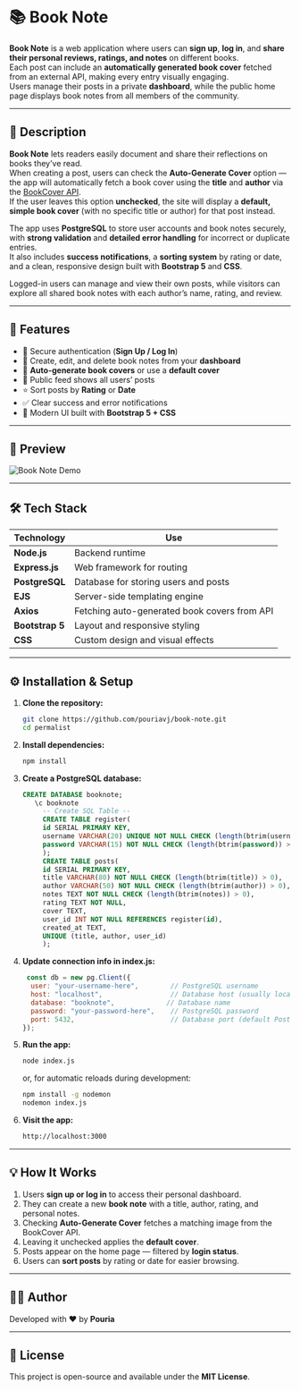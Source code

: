 # 📚 Book Note

**Book Note** is a web application where users can **sign up**, **log in**, and **share their personal reviews, ratings, and notes** on different books.  
Each post can include an **automatically generated book cover** fetched from an external API, making every entry visually engaging.  
Users manage their posts in a private **dashboard**, while the public home page displays book notes from all members of the community.

---

## 🧠 Description

**Book Note** lets readers easily document and share their reflections on books they’ve read.  
When creating a post, users can check the **Auto-Generate Cover** option — the app will automatically fetch a book cover using the **title** and **author** via the [BookCover API](https://bookcover.longitood.com/bookcover).  
If the user leaves this option **unchecked**, the site will display a **default, simple book cover** (with no specific title or author) for that post instead.

The app uses **PostgreSQL** to store user accounts and book notes securely, with **strong validation** and **detailed error handling** for incorrect or duplicate entries.  
It also includes **success notifications**, a **sorting system** by rating or date, and a clean, responsive design built with **Bootstrap 5** and **CSS**.  

Logged-in users can manage and view their own posts, while visitors can explore all shared book notes with each author’s name, rating, and review.

---

## 🚀 Features

- 🔐 Secure authentication (**Sign Up / Log In**)  
- 🧾 Create, edit, and delete book notes from your **dashboard**  
- 🌆 **Auto-generate book covers** or use a **default cover**  
- 💬 Public feed shows all users’ posts  
- ⭐ Sort posts by **Rating** or **Date**  
- ✅ Clear success and error notifications  
- 🎨 Modern UI built with **Bootstrap 5 + CSS**  


---

## 📸 Preview

![Book Note Demo](./bookNote.gif)

---

## 🛠️ Tech Stack

| Technology     | Use |
|----------------|-----|
| **Node.js**        | Backend runtime |
| **Express.js**     | Web framework for routing |
| **PostgreSQL**     | Database for storing users and posts |
| **EJS**            | Server-side templating engine |
| **Axios**          | Fetching auto-generated book covers from API |
| **Bootstrap 5**    | Layout and responsive styling |
| **CSS**            | Custom design and visual effects |

---

## ⚙️ Installation & Setup

1. **Clone the repository:**
   ```bash
   git clone https://github.com/pouriavj/book-note.git
   cd permalist
   ```
2. **Install dependencies:**
   ```bash
   npm install

   ```
3. **Create a PostgreSQL database:**
   ```sql
   CREATE DATABASE booknote;
      \c booknote
     	-- Create SQL Table --
       	CREATE TABLE register(
	    id SERIAL PRIMARY KEY,
	    username VARCHAR(20) UNIQUE NOT NULL CHECK (length(btrim(username)) > 0),
	    password VARCHAR(15) NOT NULL CHECK (length(btrim(password)) > 0)
      	);
     	CREATE TABLE posts(
	  	id SERIAL PRIMARY KEY,
	  	title VARCHAR(80) NOT NULL CHECK (length(btrim(title)) > 0),
	  	author VARCHAR(50) NOT NULL CHECK (length(btrim(author)) > 0),
	  	notes TEXT NOT NULL CHECK (length(btrim(notes)) > 0),
	  	rating TEXT NOT NULL,
	  	cover TEXT,
	  	user_id INT NOT NULL REFERENCES register(id),
	  	created_at TEXT,
	  	UNIQUE (title, author, user_id)
    	);
   ```
4. **Update connection info in index.js:**
   ```js
    const db = new pg.Client({
     user: "your-username-here",        // PostgreSQL username
     host: "localhost",                 // Database host (usually localhost)
     database: "booknote",             // Database name
     password: "your-password-here",    // PostgreSQL password
     port: 5432,                        // Database port (default PostgreSQL port)
   });

   ```
5. **Run the app:**
   ```bash
   node index.js

   ```
   or, for automatic reloads during development:
   ```bash
   npm install -g nodemon
   nodemon index.js
   ```
6. **Visit the app:**
   ```bash
   http://localhost:3000

   ```

---

## 💡 How It Works

1. Users **sign up or log in** to access their personal dashboard.  
2. They can create a new **book note** with a title, author, rating, and personal notes.  
3. Checking **Auto-Generate Cover** fetches a matching image from the BookCover API.  
4. Leaving it unchecked applies the **default cover**.  
5. Posts appear on the home page — filtered by **login status**.  
6. Users can **sort posts** by rating or date for easier browsing.

---



## 🧑‍💻 Author

Developed with ❤️ by **Pouria**

---

## 🪪 License

This project is open-source and available under the **MIT License**.
